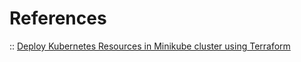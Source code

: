 # References

:: [Deploy Kubernetes Resources in Minikube cluster using Terraform](https://dev.to/chefgs/deploy-kubernetes-resources-in-minikube-cluster-using-terraform-1p8o)